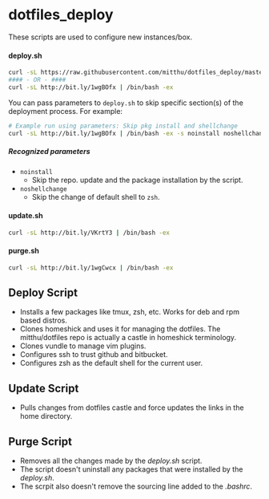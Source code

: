 dotfiles_deploy
===============
These scripts are used to configure new instances/box.

#### deploy.sh
```bash
curl -sL https://raw.githubusercontent.com/mitthu/dotfiles_deploy/master/deploy.sh | /bin/bash -ex
#### - OR - ####
curl -sL http://bit.ly/1wgBOfx | /bin/bash -ex
```
You can pass parameters to `deploy.sh` to skip specific section(s) of the deployment process. For example:
```bash
# Example run using parameters: Skip pkg install and shellchange
curl -sL http://bit.ly/1wgBOfx | /bin/bash -ex -s noinstall noshellchange
```
##### Recognized parameters
- `noinstall`
  - Skip the repo. update and the package installation by the script.
- `noshellchange`
  - Skip the change of default shell to `zsh`.

#### update.sh
```bash
curl -sL http://bit.ly/VKrtY3 | /bin/bash -ex
```

#### purge.sh
```bash
curl -sL http://bit.ly/1wgCwcx | /bin/bash -ex
```

Deploy Script
-------------
- Installs a few packages like tmux, zsh, etc. Works for deb and rpm based distros.
- Clones homeshick and uses it for managing the dotfiles. The mitthu/dotfiles repo is actually a castle in homeshick terminology.
- Clones vundle to manage vim plugins.
- Configures ssh to trust github and bitbucket.
- Configures zsh as the default shell for the current user.

Update Script
-------------
- Pulls changes from dotfiles castle and force updates the links in the home directory.

Purge Script
------------
- Removes all the changes made by the *deploy.sh* script.
- The script doesn't uninstall any packages that were installed by the *deploy.sh*.
- The scrpit also doesn't remove the sourcing line added to the *.bashrc*.
